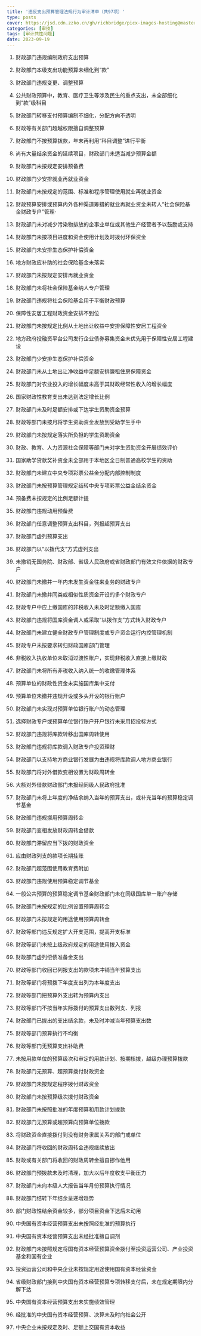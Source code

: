 ```yaml
---
title: '违反支出预算管理法规行为审计清单（共97项）'
type: posts
cover: https://jsd.cdn.zzko.cn/gh/richbridge/picx-images-hosting@master/thumbnail/audit.png
categories: [审技]
tags: [审计共性问题]
date: 2023-09-19
---
```

1. 财政部门违规编制政府支出预算

2. 财政部门本级支出功能预算未细化到“款”

3. 财政部门违规变更、调整预算

4. 公共财政预算中，教育、医疗卫生等涉及民生的重点支出，未全部细化到“款”级科目

5. 财政部门转移支付预算编制不细化，分配方向不透明

6. 财政等有关部门超越权限擅自调整预算

7. 财政部门不按预算拨款，年末再利用“科目调整”进行平衡

8. 尚有大量结余资金的延续项目，财政部门未适当减少预算金额

9. 财政部门未按规定安排预备费

10. 财政部门少安排就业再就业资金

11. 财政部门未按规定的范围、标准和程序管理使用就业再就业资金

12. 财政预算安排或预算内外各种渠道筹措的就业再就业资金未转人“社会保险基金财政专户”管理·

13. 财政部门未对减少污染物排放的企事业单位或其他生产经营者予以鼓励或支持

14. 财政部门未按项目进度和资金使用计划及时拨付环保资金

15. 财政部门未安排生态保护补偿资金

16. 地方财政应补助的社会保险基金未落实

17. 财政部门未按规定安排再就业资金

18. 财政部门未将社会保险基金纳人专户管理

19. 财政部门违规将社会保险基金用于平衡财政预算

20. 保障性安居工程财政资金安排不到位

21. 财政部门未按规定比例从土地出让收益中安排保障性安居工程资金

22. 地方政府投融资平台公司发行企业债券募集资金未优先用于保障性安居工程建设

23. 财政部门少安排生态保护补偿资金

24. 财政部门未从土地出让净收益中足额安排廉租住房保障资金

25. 财政部门对农业投入的增长幅度未高于其财政经常性收入的增长幅度

26. 国家财政性教育支出未达到法定增长比例

27. 财政部门未及时足额安排或下达学生资助资金预算

28. 财政等部门未按月将学生资助资金发放到受助学生手中

29. 财政部门未按规定落实所负担的学生资助资金

30. 财政、教育、人力资源社会保障等部门未对学生资助资金开展绩效评价

31. 国家助学贷款奖补资金未全部用于本地区全日制普通高校学生的资助

32. 财政部门未建立中央专项彩票公益金分配内部控制制度

33. 财政部门未按预算管理规定结转中央专项彩票公益金结余资金

34. 预备费未按规定的比例足额计提

35. 财政部门违规动用预备费

36. 财政部门任意调整预算支出科目，列报超预算支出

37. 财政部门虚列预算支出

38. 财政部门以“以拨代支”方式虚列支出

39. 未撤销无国务院、财政部、省级人民政府或省财政部门有效文件依据的财政专户

40. 财政部门未撤并一年内未发生资金往来业务的财政专户

41. 财政部门未撤并同类或相似性质资金开设的多个财政专户

42. 财政专户中应上缴国库的非税收入未及时足额缴入国库

43. 财政部门违规将国库资金调人或采取“以拨作支”方式转入财政专户

44. 财政部门未建立健全财政专户管理制度或专户资金运行内控管理机制

45. 财政专户未按要求转归财政国库部门管理

46. 非税收入执收单位未取消过渡性账户，实现非税收入直接上缴财政

47. 财政部门未将所有非税收入纳入统一的收缴管理体系

48. 预算单位的财政性资金未实施国库集中支付

49. 预算单位未撤并违规开设或多头开设的银行账户

50. 财政部门未实现对预算单位银行账户的动态管理

51. 选择财政专户或预算单位银行账户开户银行未采用招投标方式

52. 财政部门违规将库款转移出国库周转使用

53. 财政部门违规将库款调入财政专户投资理财

54. 财政部门以支持地方商业银行发展为由违规将库款调人地方商业银行

55. 财政部门将对外借款变相设置为财政周转金

56. 大额对外借款财政部门未报经同级人民政府批准

57. 财政部门未将上年度的净结余纳入当年的预算支出，或补充当年的预算稳定调节基金

58. 财政部门违规挪用预算周转金

59. 财政部门变相发放财政周转金借款

60. 财政部门滞留应当下拨的财政资金

61. 应由财政列支的款项长期挂账

62. 财政部门超范围使用教育费附加

63. 财政部门违规使用预算稳定调节基金

64. 一般公共预算的预算稳定调节基金财政部门未在同级国库单一账户存储

65. 财政部门未按规定的比例设置预算周转金

66. 财政部门未按规定的用途使用预算周转金

67. 财政等部门违反规定扩大开支范围，提高开支标准

68. 财政等部门未按上级政府规定的用途使用拨入资金

69. 财政部门虚列偿债准备金支出

70. 财政等部门收回已列报支出的款项未冲销当年预算支出

71. 财政等部门将预拨下年度支出列为本年度支出

72. 财政等部门把预算外支出转为预算内支出

73. 财政等部门不按当年实际拨付的预算支出数列支、列报

74. 财政部门已拨出的支出结余款，未及时冲减当年预算支出数

75. 财政等部门预算执行不均衡

76. 财政等部门无预算支出补助费

77. 未按用款单位的预算级次和审定的用款计划、按期核拨，越级办理预算拨款

78. 财政部门无预算、超预算拨付财政资金

79. 财政部门未按规定程序拨付财政资金

80. 财政部门未按预算级次拨付财政资金

81. 财政部门未按照批准的年度预算和用款计划拨款

82. 财政部门无预算或超预算向预算单位拨款

83. 将财政资金直接拨付到没有财务隶属关系的部门或单位

84. 财政部门将收回的财政周转金违规继续放出

85. 财政或有关部门将收回的财政周转金擅自挪作他用

86. 财政部门预拨款未及时清理，加大以后年度收支平衡压力

87. 财政部门未向本级人大报告当年月份预算执行情况

88. 财政部门结转下年结余呈递增趋势

89. 部门财政性结余资金较多，部分项目资金下达后未动用

90. 中央国有资本经营预算支出未按照经批准的预算执行

91. 中央国有资本经营预算支出未经批准擅自调剂

92. 财政部门未按照规定将国有资本经营预算资金拨付至投资运营公司、产业投资基金和国有企业

93. 投资运营公司和中央企业未按规定用途使用国有资本经营资金

94. 省级财政部门接到中央国有资本经营预算专项转移支付后，未在规定期限内分解下达

95. 中央国有资本经营预算支出未实施绩效管理

96. 经批准的中央国有资本经营预算、决算未及时向社会公开

97. 中央企业未按规定及时、足额上交国有资本收益